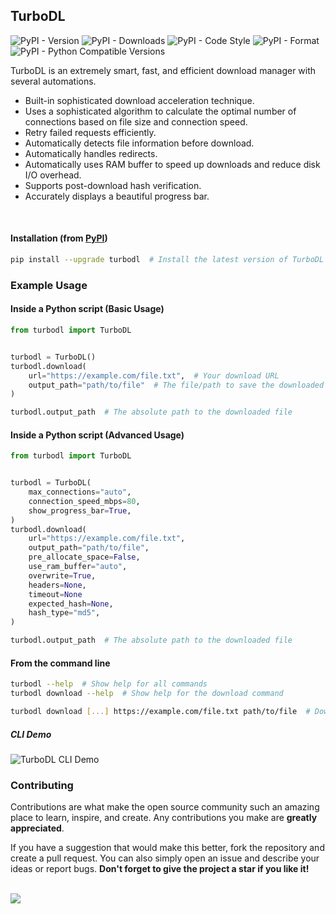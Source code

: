 ## TurboDL

![PyPI - Version](https://img.shields.io/pypi/v/turbodl?style=flat&logo=pypi&logoColor=blue&color=blue&link=https://pypi.org/project/turbodl)
![PyPI - Downloads](https://img.shields.io/pypi/dm/turbodl?style=flat&logo=pypi&logoColor=blue&color=blue&link=https://pypi.org/project/turbodl)
![PyPI - Code Style](https://img.shields.io/badge/code%20style-ruff-blue?style=flat&logo=ruff&logoColor=blue&color=blue&link=https://github.com/astral-sh/ruff)
![PyPI - Format](https://img.shields.io/pypi/format/turbodl?style=flat&logo=pypi&logoColor=blue&color=blue&link=https://pypi.org/project/turbodl)
![PyPI - Python Compatible Versions](https://img.shields.io/pypi/pyversions/turbodl?style=flat&logo=python&logoColor=blue&color=blue&link=https://pypi.org/project/turbodl)

TurboDL is an extremely smart, fast, and efficient download manager with several automations.

- Built-in sophisticated download acceleration technique.
- Uses a sophisticated algorithm to calculate the optimal number of connections based on file size and connection speed.
- Retry failed requests efficiently.
- Automatically detects file information before download.
- Automatically handles redirects.
- Automatically uses RAM buffer to speed up downloads and reduce disk I/O overhead.
- Supports post-download hash verification.
- Accurately displays a beautiful progress bar.

<br>

#### Installation (from [PyPI](https://pypi.org/project/turbodl))

```bash
pip install --upgrade turbodl  # Install the latest version of TurboDL
```

### Example Usage

#### Inside a Python script (Basic Usage)

```python
from turbodl import TurboDL


turbodl = TurboDL()
turbodl.download(
    url="https://example.com/file.txt",  # Your download URL
    output_path="path/to/file"  # The file/path to save the downloaded file to or leave it empty to save it to the current working directory
)

turbodl.output_path  # The absolute path to the downloaded file

```

#### Inside a Python script (Advanced Usage)

```python
from turbodl import TurboDL


turbodl = TurboDL(
    max_connections="auto",
    connection_speed_mbps=80,
    show_progress_bar=True,
)
turbodl.download(
    url="https://example.com/file.txt",
    output_path="path/to/file",
    pre_allocate_space=False,
    use_ram_buffer="auto",
    overwrite=True,
    headers=None,
    timeout=None
    expected_hash=None,
    hash_type="md5",
)

turbodl.output_path  # The absolute path to the downloaded file

```

#### From the command line

```bash
turbodl --help  # Show help for all commands
turbodl download --help  # Show help for the download command

turbodl download [...] https://example.com/file.txt path/to/file  # Download the file
```

##### CLI Demo

![TurboDL CLI Demo](assets/demo.gif)

### Contributing

Contributions are what make the open source community such an amazing place to learn, inspire, and create. Any contributions you make are **greatly appreciated**.

If you have a suggestion that would make this better, fork the repository and create a pull request. You can also simply open an issue and describe your ideas or report bugs. **Don't forget to give the project a star if you like it!**

<br>

<a href="https://github.com/henrique-coder/turbodl/graphs/contributors">
  <img src="https://contrib.rocks/image?repo=henrique-coder/turbodl" />
</a>
